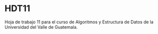 # HDT11
Hoja de trabajo 11 para el curso de Algoritmos y Estructura de Datos de la Universidad del Valle de Guatemala.
